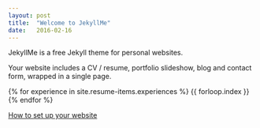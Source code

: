 ```yaml
---
layout: post
title:  "Welcome to JekyllMe"
date:   2016-02-16
---
```

JekyllMe is a free Jekyll theme for personal websites.

Your website includes a CV / resume, portfolio slideshow, blog and contact form, wrapped in a single page.

{% for experience in site.resume-items.experiences %}
  {{ forloop.index }}
{% endfor %}

[How to set up your website](/setup)
